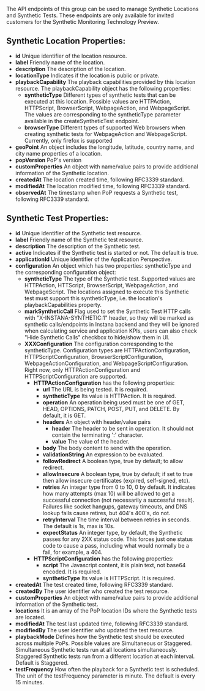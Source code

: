 The API endpoints of this group can be used to manage Synthetic Locations and Synthetic Tests. 
These endpoints are only available for invited customers for the Synthetic Monitoring Technology Preview.

## Synthetic Location Properties:
- **id** Unique identifier of the location resource.
- **label** Friendly name of the location.
- **description** The description of the location.
- **locationType** Indicates if the location is public or private.
- **playbackCapability** The playback capabilities provided by this location resource.
  The playbackCapability object has the following properties: 
  - **syntheticType** Different types of synthetic tests that can be executed at this location. 
    Possible values are HTTPAction, HTTPScript, BrowserScript, WebpageAction, and WebpageScript. 
    The values are corresponding to the syntheticType parameter available in the createSyntheticTest endpoint.
  - **browserType** Different types of supported Web browsers when creating synthetic tests for  WebpageAction and WebpageScript. 
    Currently, only firefox is supported
- **geoPoint** An object includes the longitude, latitude, country name, and city name properties of a location. 
- **popVersion** PoP's version
- **customProperties** An object with name/value pairs to provide additional information of the Synthetic location.
- **createdAt** The location created time, following RFC3339 standard.
- **modifiedAt** The location modified time, following RFC3339 standard.
- **observedAt** The timestamp when PoP requests a Synthetic test, following RFC3339 standard.

## Synthetic Test Properties:
- **id** Unique identifier of the Synthetic test resource.
- **label** Friendly name of the Synthetic test resource.
- **description** The description of the Synthetic test.
- **active** Indicates if the Synthetic test is started or not. The default is true.
- **applicationId** Unique identifier of the Application Perspective.
- **configuration** An object which has two properties: syntheticType and the corresponding configuration object:
    - **syntheticType** The type of the Synthetic test. Supported values are HTTPAction, HTTScript, BrowserScript, WebpageAction,
      and WebpageScript. The locations assigned to execute this Synthetic
      test must support this syntheticType, i.e. the location's playbackCapabilities property.
    - **markSyntheticCall** Flag used to set the Synthetic Test HTTP calls with "X-INSTANA-SYNTHETIC:1" header, so they will be marked as synthetic calls/endpoints in Instana backend and they will be ignored when calculating service and application KPIs, users can also check "Hide Synthetic Calls" checkbox to hide/show them in UI.
    - **XXXConfiguration** The configuration corresponding to the syntheticType. Configuration types are HTTPActionConfiguration, HTTPScriptConfiguration,
      BrowserScriptConfiguration, WebpageActionConfiguration, and WebpageScriptConfiguration. Right now, only HTTPActionConfiguration
      and HTTPScriptConfiguration are supported.
        - **HTTPActionConfiguration** has the following properties:
            - **url** The URL is being tested. It is required.
            - **syntheticType** Its value is HTTPAction. It is required.
            - **operation** An operation being used must be one of GET, HEAD, OPTIONS, PATCH, POST, PUT, and DELETE. By default, it is GET.
            - **headers** An object with header/value pairs
                - **header** The header to be sent in operation. It should not contain the terminating ':' character.
                - **value** The value of the header.
            - **body** The body content to send with the operation.
            - **validationString** An expression to be evaluated.
            - **followRedirect** A boolean type, true by default; to allow redirect.
            - **allowInsecure** A boolean type,  true by default; if set to true then allow insecure certificates
              (expired, self-signed, etc).
            - **retries** An integer type from 0 to 10, 0 by default.
              It indicates how many attempts (max 10) will be allowed
              to get a successful connection (not necessarily a successful result).
              Failures like socket hangups, gateway timeouts, and DNS lookup fails cause retires, but 404's 400's, do not.
            - **retryInterval** The time interval between retries in seconds. The default is 1s, max is 10s.
            - **expectStatus** An integer type, by default, the Synthetic passes for any 2XX status code.
              This forces just one status code to cause a pass, including what would normally be a fail, for example, a 404.
        - **HTTPScriptConfiguration** has the following properties:
            - **script** The Javascript content, it is plain text, not base64 encoded. It is required.
            - **syntheticType** Its value is HTTPScript. It is required.
- **createdAt** The test created time, following RFC3339 standard.
- **createdBy** The user identifier who created the test resource.
- **customProperties** An object with name/value pairs to provide additional information of the Synthetic test.
- **locations** It is an array of the PoP location IDs where the Synthetic tests are located.
- **modifiedAt** The test last updated time, following RFC3339 standard.
- **modifiedBy** The user identifier who updated the test resource.
- **playbackMode** Defines how the Synthetic test should be executed across multiple
  PoPs. Possible values are Simultaneous or Staggered. Simultaneous
  Synthetic tests run at all locations simultaneously. Staggered
  Synthetic tests run from a different location at each interval.
  Default is Staggered.
- **testFrequency** How often the playback for a Synthetic test is scheduled. The unit of the testFrequency parameter is minute.
  The default is every 15 minutes. 
